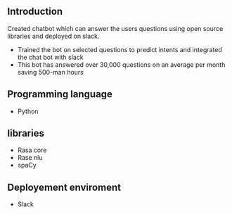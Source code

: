## Introduction

Created chatbot which can answer the users questions using open source libraries and deployed on slack.
- Trained the bot on selected questions to predict intents and integrated the chat bot with slack
- This bot has answered over 30,000 questions on an average per month saving 500-man hours

## Programming language
- Python

## libraries
- Rasa core
- Rase nlu
- spaCy

## Deployement enviroment
- Slack

